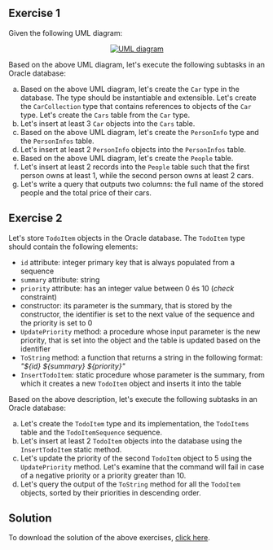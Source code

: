 ## Exercise 1

Given the following UML diagram:

<p align="center">
  <a href="assets/courses/db/lab04/exercise01/people.dot.png" target="_blank">
    <img src="assets/courses/db/lab04/exercise01/people.dot.png" alt="UML diagram">
  </a>
</p>

Based on the above UML diagram, let's execute the following subtasks in an Oracle database:

<ol type="a">
  <li>Based on the above UML diagram, let's create the <code>Car</code> type in the database. The type should be instantiable and extensible. Let's create the <code>CarCollection</code> type that contains references to objects of the <code>Car</code> type. Let's create the <code>Cars</code> table from the <code>Car</code> type.</li>
  <li>Let's insert at least 3 <code>Car</code> objects into the <code>Cars</code> table.</li>
  <li>Based on the above UML diagram, let's create the <code>PersonInfo</code> type and the <code>PersonInfos</code> table.</li>
  <li>Let's insert at least 2 <code>PersonInfo</code> objects into the <code>PersonInfos</code> table.</li>
  <li>Based on the above UML diagram, let's create the <code>People</code> table.</li>
  <li>Let's insert at least 2 records into the <code>People</code> table such that the first person owns at least 1, while the second person owns at least 2 cars.</li>
  <li>Let's write a query that outputs two columns: the full name of the stored people and the total price of their cars.</li>
</ol>

## Exercise 2

Let's store `TodoItem` objects in the Oracle database. The `TodoItem` type should contain the following elements:

* `id` attribute: integer primary key that is always populated from a sequence
* `summary` attribute: string
* `priority` attribute: has an integer value between 0 és 10 (*check* constraint)
* constructor: its parameter is the summary, that is stored by the constructor, the identifier is set to the next value of the sequence and the priority is set to 0
* `UpdatePriority` method: a procedure whose input parameter is the new priority, that is set into the object and the table is updated based on the identifier
* `ToString` method: a function that returns a string in the following format: *"${id} ${summary} ${priority}"*
* `InsertTodoItem`: static procedure whose parameter is the summary, from which it creates a new `TodoItem` object and inserts it into the table

Based on the above description, let's execute the following subtasks in an Oracle database:

<ol type="a">
  <li>Let's create the <code>TodoItem</code> type and its implementation, the <code>TodoItems</code> table and the <code>TodoItemSequence</code> sequence.</li>
  <li>Let's insert at least 2 <code>TodoItem</code> objects into the database using the <code>InsertTodoItem</code> static method.</li>
  <li>Let's update the priority of the second <code>TodoItem</code> object to 5 using the <code>UpdatePriority</code> method. Let's examine that the command will fail in case of a negative priority or a priority greater than 10.</li>
  <li>Let's query the output of the <code>ToString</code> method for all the <code>TodoItem</code> objects, sorted by their priorities in descending order.</li>
</ol>

## Solution

To download the solution of the above exercises, [click here](assets/courses/db/lab04/solution.zip).
